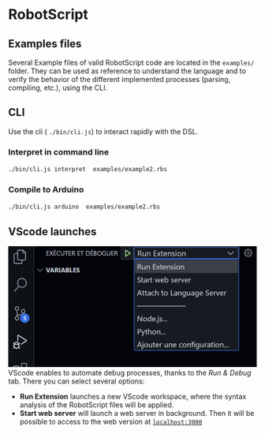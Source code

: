 # RobotScript

## Examples files
Several Example files of valid RobotScript code are located in the ```examples/``` folder. 
They can be used as reference to understand the language and to verify the behavior of the different implemented processes (parsing, compiling, etc.), using the CLI.

## CLI
Use the cli ( ```./bin/cli.js```) to interact rapidly with the DSL.
### Interpret in command line
```bash
./bin/cli.js interpret  examples/example2.rbs 
```
### Compile to Arduino
```bash
./bin/cli.js arduino  examples/example2.rbs 
```

## VScode launches
![VScode launches](assets/vscode-extension-run.png)
VScode enables to automate debug processes, thanks to the *Run & Debug* tab.
There you can select several options:
- **Run Extension** launches a new VScode workspace, where the syntax analysis of the RobotScript files  will be applied.
- **Start web server** will launch a web server in background. Then it will be possible to access to the web version at [```localhost:3000```](http://localhost:3000/)

